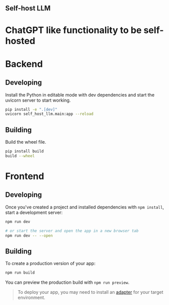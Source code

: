## Self-host LLM

# ChatGPT like functionality to be self-hosted

# Backend

## Developing

Install the Python in editable mode with dev dependencies and start the uvicorn server
to start working.

```bash
pip install -e ".[dev]"
uvicorn self_host_llm.main:app --reload
```

## Building

Build the wheel file.

```bash
pip install build
build --wheel
```

# Frontend

## Developing

Once you've created a project and installed dependencies with `npm install`, start a
development server:

```bash
npm run dev

# or start the server and open the app in a new browser tab
npm run dev -- --open
```

## Building

To create a production version of your app:

```bash
npm run build
```

You can preview the production build with `npm run preview`.

> To deploy your app, you may need to install an
> [adapter](https://kit.svelte.dev/docs/adapters) for your target environment.
